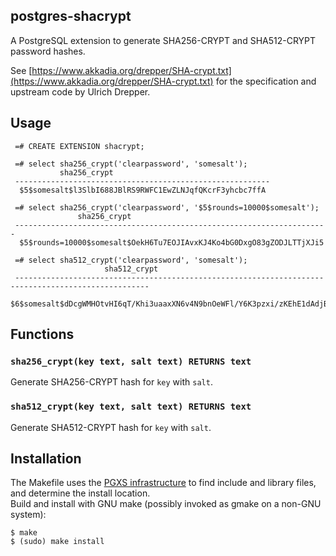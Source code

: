 ## postgres-shacrypt

A PostgreSQL extension to generate SHA256-CRYPT and SHA512-CRYPT password hashes.  

See [https://www.akkadia.org/drepper/SHA-crypt.txt](https://www.akkadia.org/drepper/SHA-crypt.txt) for the specification and upstream code by Ulrich Drepper.


## Usage

     =# CREATE EXTENSION shacrypt;

     =# select sha256_crypt('clearpassword', 'somesalt');
			   sha256_crypt
     ---------------------------------------------------------
      $5$somesalt$l3SlbI688JBlRS9RWFC1EwZLNJqfQKcrF3yhcbc7ffA

     =# select sha256_crypt('clearpassword', '$5$rounds=10000$somesalt');
				   sha256_crypt
     ----------------------------------------------------------------------
      $5$rounds=10000$somesalt$OekH6Tu7EOJIAvxKJ4Ko4bG0DxgO83gZODJLTTjXJi5

     =# select sha512_crypt('clearpassword', 'somesalt');
						 sha512_crypt
     ----------------------------------------------------------------------------------------------------
      $6$somesalt$dDcgWMHOtvHI6qT/Khi3uaaxXN6v4N9bnOeWFl/Y6K3pzxi/zKEhE1dAdjBybsMrfO2FU8JpFJMkQipkTaiFO0

## Functions

### `sha256_crypt(key text, salt text) RETURNS text`
Generate SHA256-CRYPT hash for `key` with `salt`.

### `sha512_crypt(key text, salt text) RETURNS text`
Generate SHA512-CRYPT hash for `key` with `salt`.

## Installation
The Makefile uses the [PGXS infrastructure](https://www.postgresql.org/docs/current/static/extend-pgxs.html) to find include and library files, and determine the install location.  
Build and install with GNU make (possibly invoked as gmake on a non-GNU system):

	$ make
	$ (sudo) make install
